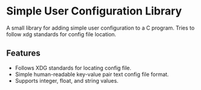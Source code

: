 # Simple User Configuration Library

A small library for adding simple user configuration to a C program. Tries to follow xdg standards for config file location.
 
## Features

   * Follows XDG standards for locating config file.
   * Simple human-readable key-value pair text config file format.
   * Supports integer, float, and string values.
